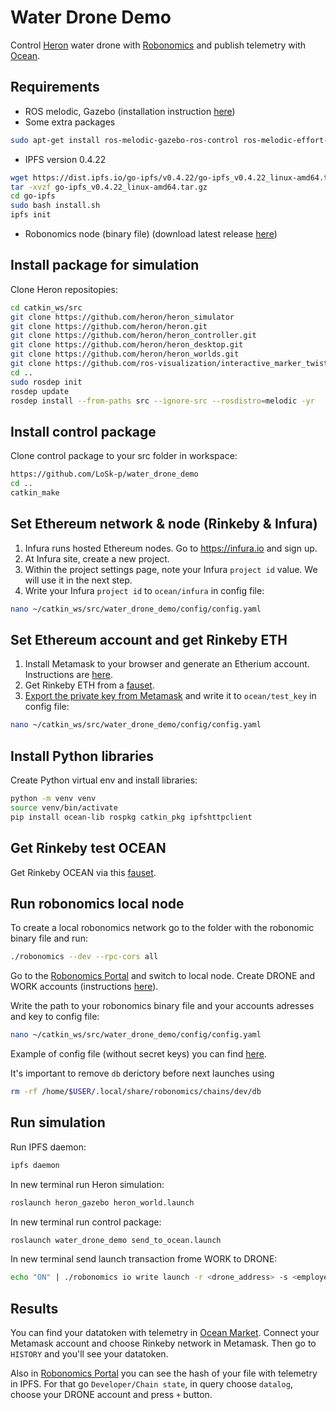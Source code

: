 # Water Drone Demo
Control [Heron](https://github.com/heron) water drone with [Robonomics](https://wiki.robonomics.network/docs/) and publish telemetry with [Ocean](https://docs.oceanprotocol.com/).

## Requirements
* ROS melodic, Gazebo (installation instruction [here](http://wiki.ros.org/melodic/Installation/Ubuntu))
* Some extra packages 
```bash
sudo apt-get install ros-melodic-gazebo-ros-control ros-melodic-effort-controllers ros-melodic-joint-state-controller ros-melodic-imu-tools ros-melodic-uuv-simulator ros-melodic-lms1xx
```
* IPFS version 0.4.22 
```bash
wget https://dist.ipfs.io/go-ipfs/v0.4.22/go-ipfs_v0.4.22_linux-amd64.tar.gz
tar -xvzf go-ipfs_v0.4.22_linux-amd64.tar.gz
cd go-ipfs
sudo bash install.sh
ipfs init
```
* Robonomics node (binary file) (download latest release [here](https://github.com/airalab/robonomics/releases))

## Install package for simulation

Clone Heron repositopies:
```bash
cd catkin_ws/src
git clone https://github.com/heron/heron_simulator
git clone https://github.com/heron/heron.git
git clone https://github.com/heron/heron_controller.git
git clone https://github.com/heron/heron_desktop.git
git clone https://github.com/heron/heron_worlds.git
git clone https://github.com/ros-visualization/interactive_marker_twist_server.git
cd ..
sudo rosdep init
rosdep update
rosdep install --from-paths src --ignore-src --rosdistro=melodic -yr
```

## Install control package

Clone control package to your src folder in workspace:
```bash
https://github.com/LoSk-p/water_drone_demo
cd ..
catkin_make
```

## Set Ethereum network & node (Rinkeby & Infura)


1. Infura runs hosted Ethereum nodes. Go to https://infura.io and sign up.
2. At Infura site, create a new project.
3. Within the project settings page, note your Infura `project id` value. We will use it in the next step.
4. Write your Infura `project id` to `ocean/infura` in config file:
```bash
nano ~/catkin_ws/src/water_drone_demo/config/config.yaml
```

## Set Ethereum account and get Rinkeby ETH

1. Install Metamask to your browser and generate an Etherium account. Instructions are [here](https://docs.oceanprotocol.com/tutorials/metamask-setup/).
2. Get Rinkeby ETH from a [fauset](https://faucet.rinkeby.io/).
3. [Export the private key from Metamask](https://metamask.zendesk.com/hc/en-us/articles/360015289632-How-to-Export-an-Account-Private-Key) and write it to `ocean/test_key` in config file:
```bash
nano ~/catkin_ws/src/water_drone_demo/config/config.yaml
```

## Install Python libraries

Create Python virtual env and install libraries:
```bash
python -m venv venv
source venv/bin/activate 
pip install ocean-lib rospkg catkin_pkg ipfshttpclient
```

## Get Rinkeby test OCEAN
Get Rinkeby OCEAN via this [fauset](https://faucet.rinkeby.oceanprotocol.com/).

## Run robonomics local node

To create a local robonomics network go to the folder with the robonomic binary file and run:
```bash
./robonomics --dev --rpc-cors all
```
Go to the [Robonomics Portal](https://parachain.robonomics.network/#/explorer) and switch to local node.
Create DRONE and WORK accounts (instructions [here](https://wiki.robonomics.network/docs/create-account-in-dapp/)).

Write the path to your robonomics binary file and your accounts adresses and key to config file:
```bash
nano ~/catkin_ws/src/water_drone_demo/config/config.yaml
```
Example of config file (without secret keys) you can find [here](https://github.com/LoSk-p/water_drone_demo/blob/main/config/config.yaml).

It's important to remove `db` derictory before next launches using
```bash
rm -rf /home/$USER/.local/share/robonomics/chains/dev/db
```

## Run simulation

Run IPFS daemon:
```bash
ipfs daemon
```
In new terminal run Heron simulation:
```bash
roslaunch heron_gazebo heron_world.launch
```
In new terminal run control package:
```bash
roslaunch water_drone_demo send_to_ocean.launch
```
In new terminal send launch transaction frome WORK to DRONE:
```bash
echo "ON" | ./robonomics io write launch -r <drone_address> -s <employer_key>
```

## Results
You can find your datatoken with telemetry in [Ocean Market](https://market.oceanprotocol.com/). Connect your Metamask account and choose Rinkeby network in Metamask. Then go to `HISTORY` and you'll see your datatoken.

Also in [Robonomics Portal](https://parachain.robonomics.network/#/explorer) you can see the hash of your file with telemetry in IPFS. For that go `Developer/Chain state`, in query choose `datalog`, choose your DRONE account and press `+` button.

